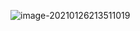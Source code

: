 ![image-20210126213511019](/Users/zhangxianyu/C_Notes/C_slides/00_pre_resourse/An_introduction_to_C_IDE.assets/image-20210126213511019.png)